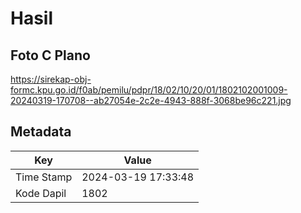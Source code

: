 # Hasil

## Foto C Plano

https://sirekap-obj-formc.kpu.go.id/f0ab/pemilu/pdpr/18/02/10/20/01/1802102001009-20240319-170708--ab27054e-2c2e-4943-888f-3068be96c221.jpg


## Metadata

| Key        | Value               |
| ---------- | ------------------- |
| Time Stamp | 2024-03-19 17:33:48 |
| Kode Dapil | 1802                |



